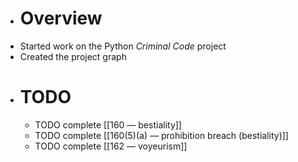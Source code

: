 - # Overview
- Started work on the Python *Criminal Code* project
- Created the project graph
- # TODO
	- TODO complete [[160 — bestiality]]
	- TODO complete [[160(5)(a) — prohibition breach (bestiality)]]
	- TODO complete [[162 — voyeurism]]
